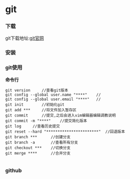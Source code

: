 # git
### 下载
git下载地址:[git官网](https://git-scm.com/downloads "git下载地址")

### 安装

### git使用
**命令行**  

```
git version     //查看git版本
git config --global user.name "****"    //
git config --global user.email "****"   //
git init        //初始化git
git add ***     //将文件加入暂存区
git commit      //提交,之后会进入vim编辑器编辑调教说明
git commit -m "****"    //提交简化版本
git log     //查看历史提交
git reset --hard "***********************"  //回退版本
git branch ***      //创建分支
git branch -a       //查看所有分支
git checkout ***    //切换分支
git merge ****      //合并分支       


```

### github
```




```
